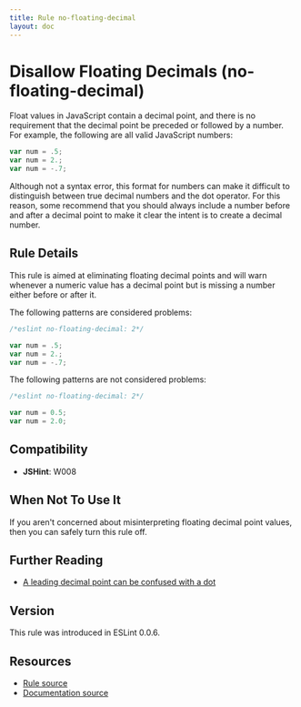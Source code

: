 ```yaml
---
title: Rule no-floating-decimal
layout: doc
---
```

<!-- Note: No pull requests accepted for this file. See README.md in the root directory for details. -->
# Disallow Floating Decimals (no-floating-decimal)

Float values in JavaScript contain a decimal point, and there is no requirement that the decimal point be preceded or followed by a number. For example, the following are all valid JavaScript numbers:

```js
var num = .5;
var num = 2.;
var num = -.7;
```

Although not a syntax error, this format for numbers can make it difficult to distinguish between true decimal numbers and the dot operator. For this reason, some recommend that you should always include a number before and after a decimal point to make it clear the intent is to create a decimal number.

## Rule Details

This rule is aimed at eliminating floating decimal points and will warn whenever a numeric value has a decimal point but is missing a number either before or after it.

The following patterns are considered problems:

```js
/*eslint no-floating-decimal: 2*/

var num = .5;
var num = 2.;
var num = -.7;
```

The following patterns are not considered problems:

```js
/*eslint no-floating-decimal: 2*/

var num = 0.5;
var num = 2.0;
```

## Compatibility

* **JSHint**: W008

## When Not To Use It

If you aren't concerned about misinterpreting floating decimal point values, then you can safely turn this rule off.

## Further Reading

* [A leading decimal point can be confused with a dot](http://jslinterrors.com/a-leading-decimal-point-can-be-confused-with-a-dot-a/)

## Version

This rule was introduced in ESLint 0.0.6.

## Resources

* [Rule source](https://github.com/eslint/eslint/tree/master/lib/rules/no-floating-decimal.js)
* [Documentation source](https://github.com/eslint/eslint/tree/master/docs/rules/no-floating-decimal.md)
